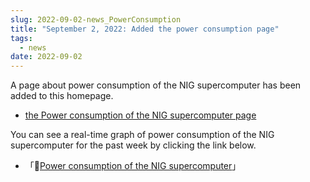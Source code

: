 ```yaml
---
slug: 2022-09-02-news_PowerConsumption
title: "September 2, 2022: Added the power consumption page"
tags:
  - news
date: 2022-09-02
---
```



A page about power consumption of the NIG supercomputer has been added to this homepage.

- [the Power consumption of the NIG supercomputer page](/operation/power_consumption/)

<!-- truncate -->

You can see a real-time graph of power consumption of the NIG supercomputer for the past week by clicking the link below.

- 「&#x1f517;<a href="https://sc2.ddbj.nig.ac.jp/grafana/dashboard/snapshot/U6A0L1zFSnyoNHaEAGDwfTNNDKQi4Edj?orgId=1&kiosk">Power consumption of the NIG supercomputer</a>」
